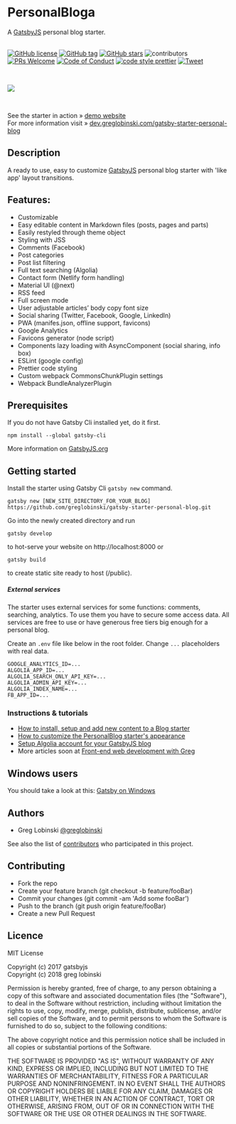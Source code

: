 # PersonalBloga

A [GatsbyJS](https://www.gatsbyjs.org/) personal blog starter. <br /><br />

[![GitHub license][mit-badge]][mit]
[![GitHub tag][tag-badge]][tag]
[![GitHub stars][stars-badge]][stars]
![contributors][contributors-badge]
[![PRs Welcome][prs-badge]][prs]
[![Code of Conduct][coc-badge]][coc]
[![code style prettier][prettier-badge]][prettier]
[![Tweet][twitter-badge]][twitter]

  <br />

![](static/screens/gatsby-starter-personal-blog.gif) <br />

  <br />

See the starter in action » [demo website](https://gatsby-starter-personal-blog.greglobinski.com/) <br />For more information visit » [dev.greglobinski.com/gatsby-starter-personal-blog](https://dev.greglobinski.com/gatsby-starter-personal-blog/)

## Description

A ready to use, easy to customize [GatsbyJS](https://github.com/gatsbyjs/gatsby) personal blog starter with 'like app' layout transitions.

## Features:

- Customizable
- Easy editable content in Markdown files (posts, pages and parts)
- Easily restyled through theme object
- Styling with JSS
- Comments (Facebook)
- Post categories
- Post list filtering
- Full text searching (Algolia)
- Contact form (Netlify form handling)
- Material UI (@next)
- RSS feed
- Full screen mode
- User adjustable articles’ body copy font size
- Social sharing (Twitter, Facebook, Google, LinkedIn)
- PWA (manifes.json, offline support, favicons)
- Google Analytics
- Favicons generator (node script)
- Components lazy loading with AsyncComponent (social sharing, info box)
- ESLint (google config)
- Prettier code styling
- Custom webpack CommonsChunkPlugin settings
- Webpack BundleAnalyzerPlugin

## Prerequisites

If you do not have Gatsby Cli installed yet, do it first.

```text
npm install --global gatsby-cli
```

More information on [GatsbyJS.org](https://www.gatsbyjs.org/tutorial/part-one)

## Getting started

Install the starter using Gatsby Cli `gatsby new` command.

```text
gatsby new [NEW_SITE_DIRECTORY_FOR_YOUR_BLOG] https://github.com/greglobinski/gatsby-starter-personal-blog.git
```

Go into the newly created directory and run

```text
gatsby develop
```

to hot-serve your website on http://localhost:8000 or

```text
gatsby build
```

to create static site ready to host (/public).

##### External services

The starter uses external services for some functions: comments, searching, analytics. To use them you have to secure some access data. All services are free to use or have generous free tiers big enough for a personal blog.

Create an `.env` file like below in the root folder. Change `...` placeholders with real data.

```text
GOOGLE_ANALYTICS_ID=...
ALGOLIA_APP_ID=...
ALGOLIA_SEARCH_ONLY_API_KEY=...
ALGOLIA_ADMIN_API_KEY=...
ALGOLIA_INDEX_NAME=...
FB_APP_ID=...
```

### Instructions & tutorials

- [How to install, setup and add new content to a Blog starter](https://dev.greglobinski.com/install-blog-starter/)
- [How to customize the PersonalBlog starter's appearance](https://dev.greglobinski.com/customize-personal-blog-starter/)
- [Setup Algolia account for your GatsbyJS blog](https://dev.greglobinski.com/setup-algolia-account/)
- More articles soon at [Front-end web development with Greg](https://dev.greglobinski.com/)

## Windows users

You should take a look at this: [Gatsby on Windows](https://www.gatsbyjs.org/docs/gatsby-on-windows/)

## Authors

- Greg Lobinski [@greglobinski](https://github.com/greglobinski)

See also the list of [contributors](https://github.com/greglobinski/gatsby-starter-personal-blog/graphs/contributors) who participated in this project.

## Contributing

- Fork the repo
- Create your feature branch (git checkout -b feature/fooBar)
- Commit your changes (git commit -am 'Add some fooBar')
- Push to the branch (git push origin feature/fooBar)
- Create a new Pull Request

## Licence

MIT License

Copyright (c) 2017 gatsbyjs <br />Copyright (c) 2018 greg lobinski

Permission is hereby granted, free of charge, to any person obtaining a copy of this software and associated documentation files (the "Software"), to deal in the Software without restriction, including without limitation the rights to use, copy, modify, merge, publish, distribute, sublicense, and/or sell
copies of the Software, and to permit persons to whom the Software is furnished to do so, subject to the following conditions:

The above copyright notice and this permission notice shall be included in all copies or substantial portions of the Software.

THE SOFTWARE IS PROVIDED "AS IS", WITHOUT WARRANTY OF ANY KIND, EXPRESS OR IMPLIED, INCLUDING BUT NOT LIMITED TO THE WARRANTIES OF MERCHANTABILITY, FITNESS FOR A PARTICULAR PURPOSE AND NONINFRINGEMENT. IN NO EVENT SHALL THE AUTHORS OR COPYRIGHT HOLDERS BE LIABLE FOR ANY CLAIM, DAMAGES OR OTHER LIABILITY, WHETHER IN AN ACTION OF CONTRACT, TORT OR OTHERWISE, ARISING FROM, OUT OF OR IN CONNECTION WITH THE SOFTWARE OR THE USE OR OTHER DEALINGS IN THE SOFTWARE.

[coc-badge]: https://img.shields.io/badge/code%20of-conduct-ff69b4.svg?style=flat-square
[coc]: https://github.com/greglobinski/gatsby-starter-personal-blog/blob/master/CODE_OF_CONDUCT.md
[prs-badge]: https://img.shields.io/badge/PRs-welcome-brightgreen.svg?style=flat-square
[prs]: http://makeapullrequest.com
[twitter]: https://twitter.com/intent/tweet?text=Wow:&url=https%3A%2F%2Fgithub.com%2Fgreglobinski%2Fgatsby-starter-personal-blog
[twitter-badge]: https://img.shields.io/twitter/url/https/github.com/greglobinski/gatsby-starter-personal-blog.svg?style=social
[tag-badge]: https://img.shields.io/github/tag/greglobinski/gatsby-starter-personal-blog.svg
[tag]: https://github.com/greglobinski/gatsby-starter-personal-blog
[stars-badge]: https://img.shields.io/github/stars/greglobinski/gatsby-starter-personal-blog.svg
[stars]: https://github.com/greglobinski/gatsby-starter-personal-blog/stargazers
[contributors-badge]: https://img.shields.io/github/contributors/greglobinski/gatsby-starter-personal-blog.svg
[prettier-badge]: https://img.shields.io/badge/code_style-prettier-ff69b4.svg?style=flat-square
[prettier]: https://github.com/prettier/prettier
[mit-badge]: https://img.shields.io/github/license/greglobinski/gatsby-starter-personal-blog.svg
[mit]: https://github.com/greglobinski/gatsby-starter-personal-blog/blob/master/LICENSE
